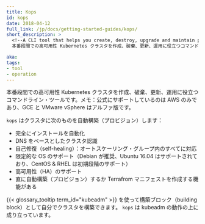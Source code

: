 ```yaml
---
title: Kops
id: kops
date: 2018-04-12
full_link: /jp/docs/getting-started-guides/kops/
short_description: >
  <!--A CLI tool that helps you create, destroy, upgrade and maintain production-grade, highly available, Kubernetes clusters. *NOTE&#58; Officially supports AWS only, with GCE and VMware vSphere in alpha*.--->
  本番段間での高可用性 Kubernetes クラスタを作成、破棄、更新、運用に役立つコマンドライン・ツールです。メモ：公式にサポートしているのは AWS のみであり、GCE と VMware vSphere はアルファ版です。

aka: 
tags:
- tool
- operation
---
```

 <!--A CLI tool that helps you create, destroy, upgrade and maintain production-grade, highly available, Kubernetes clusters. *NOTE&#58; Officially supports AWS only, with GCE and VMware vSphere in alpha*.-->
 本番段間での高可用性 Kubernetes クラスタを作成、破棄、更新、運用に役立つコマンドライン・ツールです。メモ：公式にサポートしているのは AWS のみであり、GCE と VMware vSphere はアルファ版です。

<!--more--> 

<!--
`kops` provisions your cluster with&#58;

  * Fully automated installation
  * DNS-based cluster identification
  * Self-healing&#58; everything runs in Auto-Scaling Groups
  * Limited OS support (Debian preferred, Ubuntu 16.04 supported, early support for CentOS & RHEL)
  * High availability (HA) support
  * The ability to directly provision, or generate terraform manifests

You can also build your own cluster using {{< glossary_tooltip term_id="kubeadm" >}} as a building block. `kops` builds on the kubeadm work.
-->
`kops` はクラスタに次のものを自動構築（プロビジョン）します：

  * 完全にインストールを自動化
  * DNS をベースとしたクラスタ認識
  * 自己修復（self-healing）：オートスケーリング・グループ内のすべてに対応
  * 限定的な OS のサポート（Debian が推奨、Ubuntu 16.04 はサポートされており、CentOS & RHEL は初期段階のサポート）
  * 高可用性（HA）のサポート
  * 直に自動構築（プロビジョン）するか Terrafrom マニフェストを作成する機能がある

{{< glossary_tooltip term_id="kubeadm" >}} を使って構築ブロック（building block）として自分でクラスタを構築できます。 `kops` は kubeadm の動作の上に成り立っています。